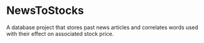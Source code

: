 # NewsToStocks
 A database project that stores past news articles and correlates words used with their effect on associated stock price. 

